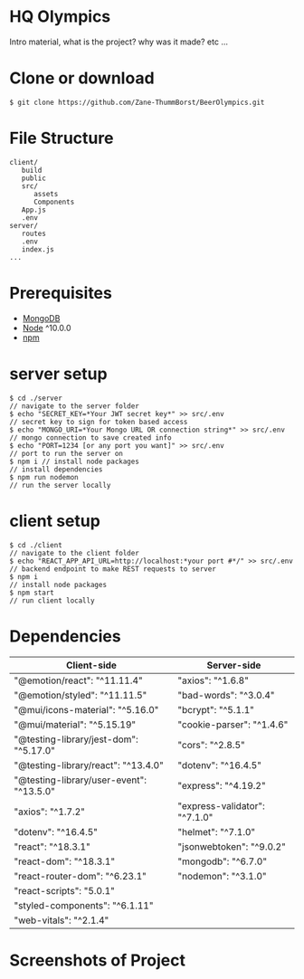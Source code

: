 # HQ Olympics
 Intro material, what is the project? why was it made? etc ...

# Clone or download
```terminal
$ git clone https://github.com/Zane-ThummBorst/BeerOlympics.git
```

# File Structure
 ```terminal
client/
    build
    public
    src/
       assets
       Components
    App.js
    .env
server/
    routes
    .env
    index.js
...
```

# Prerequisites
- [MongoDB](https://gist.github.com/nrollr/9f523ae17ecdbb50311980503409aeb3)
- [Node](https://nodejs.org/en/download/) ^10.0.0
- [npm](https://nodejs.org/en/download/package-manager/)


# server setup
 ```terminal
 $ cd ./server                                                             // navigate to the server folder
 $ echo "SECRET_KEY=*Your JWT secret key*" >> src/.env                     // secret key to sign for token based access
 $ echo "MONGO_URI=*Your Mongo URL OR connection string*" >> src/.env      // mongo connection to save created info
 $ echo "PORT=1234 [or any port you want]" >> src/.env                     // port to run the server on
 $ npm i // install node packages                                          // install dependencies
 $ npm run nodemon                                                         // run the server locally
 ```

# client setup
 ```terminal
 $ cd ./client                                                             // navigate to the client folder
 $ echo "REACT_APP_API_URL=http://localhost:*your port #*/" >> src/.env    // backend endpoint to make REST requests to server
 $ npm i                                                                   // install node packages
 $ npm start                                                               // run client locally
 ```

# Dependencies
Client-side | Server-side
--- | ---
    "@emotion/react": "^11.11.4" |  "axios": "^1.6.8"
    "@emotion/styled": "^11.11.5" | "bad-words": "^3.0.4"
    "@mui/icons-material": "^5.16.0" | "bcrypt": "^5.1.1"
    "@mui/material": "^5.15.19" |  "cookie-parser": "^1.4.6"
    "@testing-library/jest-dom": "^5.17.0" |  "cors": "^2.8.5"
    "@testing-library/react": "^13.4.0" | "dotenv": "^16.4.5"
    "@testing-library/user-event": "^13.5.0" | "express": "^4.19.2"
    "axios": "^1.7.2" | "express-validator": "^7.1.0"
    "dotenv": "^16.4.5" | "helmet": "^7.1.0"
    "react": "^18.3.1" | "jsonwebtoken": "^9.0.2"
    "react-dom": "^18.3.1" | "mongodb": "^6.7.0"
    "react-router-dom": "^6.23.1" | "nodemon": "^3.1.0"
    "react-scripts": "5.0.1" |
    "styled-components": "^6.1.11" |
    "web-vitals": "^2.1.4" |

# Screenshots of Project

 
